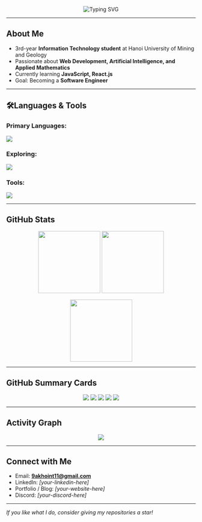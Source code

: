 <!-- Typing SVG Banner -->
<p align="center"> 
  <img 
    src="https://readme-typing-svg.demolab.com?font=Fira+Code&size=28&pause=1000&duration=3000&center=true&vCenter=true&width=700&lines=Welcome+to+my+GitHub+profile!;I'm+a+student+focusing+on+Web+Development&color=FF5733&colors=FF5733,FFC300,28A745,007BFF,8E44AD" 
    alt="Typing SVG" 
  /> 
</p>

---

## About Me
- 3rd-year **Information Technology student** at Hanoi University of Mining and Geology  
- Passionate about **Web Development, Artificial Intelligence, and Applied Mathematics**  
- Currently learning **JavaScript, React.js**  
- Goal: Becoming a **Software Engineer**  

---

## 🛠Languages & Tools
### Primary Languages:
<p>
  <img src="https://skillicons.dev/icons?i=cpp,c,java" />
</p>

### Exploring:
<p>
  <img src="https://skillicons.dev/icons?i=html,css,python,nodejs,js" />
</p>

### Tools:
<p>
  <img src="https://skillicons.dev/icons?i=idea,clion,vscode,visualstudio,github,figma" />
</p>

---

## GitHub Stats
<p align="center">
  <img src="https://github-readme-stats.vercel.app/api?username=KhoiNguyen-265&show_icons=true&theme=radical" height="165"/>
  <img src="https://github-readme-stats.vercel.app/api/top-langs/?username=KhoiNguyen-265&layout=compact&theme=radical" height="165"/>
</p>

<p align="center">
  <img src="https://streak-stats.demolab.com?user=KhoiNguyen-265&theme=radical" height="165"/>
</p>

---

## GitHub Summary Cards
<p align="center">
  <img src="http://github-profile-summary-cards.vercel.app/api/cards/profile-details?username=KhoiNguyen-265&theme=radical" />
  <img src="http://github-profile-summary-cards.vercel.app/api/cards/repos-per-language?username=KhoiNguyen-265&theme=radical" />
  <img src="http://github-profile-summary-cards.vercel.app/api/cards/most-commit-language?username=KhoiNguyen-265&theme=radical" />
  <img src="http://github-profile-summary-cards.vercel.app/api/cards/stats?username=KhoiNguyen-265&theme=radical" />
  <img src="http://github-profile-summary-cards.vercel.app/api/cards/productive-time?username=KhoiNguyen-265&theme=radical&utcOffset=7" />
</p>

---

## Activity Graph
<p align="center">
  <img src="https://github-readme-activity-graph.vercel.app/graph?username=KhoiNguyen-265&theme=react-dark&hide_border=true&area=true" />
</p>

---

## Connect with Me
- Email: **9akhoint11@gmail.com**  
- LinkedIn: *[your-linkedin-here]*  
- Portfolio / Blog: *[your-website-here]*  
- Discord: *[your-discord-here]*  

---

*If you like what I do, consider giving my repositories a star!*  
